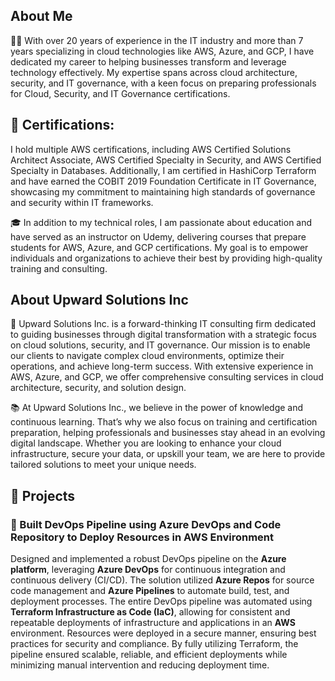 ## About Me

👨‍💻 With over 20 years of experience in the IT industry and more than 7 years specializing in cloud technologies like AWS, Azure, and GCP, I have dedicated my career to helping businesses transform and leverage technology effectively. My expertise spans across cloud architecture, security, and IT governance, with a keen focus on preparing professionals for Cloud, Security, and IT Governance certifications.

## 📜 Certifications: 
I hold multiple AWS certifications, including AWS Certified Solutions Architect Associate, AWS Certified Specialty in Security, and AWS Certified Specialty in Databases. Additionally, I am certified in HashiCorp Terraform and have earned the COBIT 2019 Foundation Certificate in IT Governance, showcasing my commitment to maintaining high standards of governance and security within IT frameworks.

🎓 In addition to my technical roles, I am passionate about education and have served as an instructor on Udemy, delivering courses that prepare students for AWS, Azure, and GCP certifications. My goal is to empower individuals and organizations to achieve their best by providing high-quality training and consulting.

## About Upward Solutions Inc
🚀 Upward Solutions Inc. is a forward-thinking IT consulting firm dedicated to guiding businesses through digital transformation with a strategic focus on cloud solutions, security, and IT governance. Our mission is to enable our clients to navigate complex cloud environments, optimize their operations, and achieve long-term success. With extensive experience in AWS, Azure, and GCP, we offer comprehensive consulting services in cloud architecture, security, and solution design.

📚 At Upward Solutions Inc., we believe in the power of knowledge and continuous learning. That’s why we also focus on training and certification preparation, helping professionals and businesses stay ahead in an evolving digital landscape. Whether you are looking to enhance your cloud infrastructure, secure your data, or upskill your team, we are here to provide tailored solutions to meet your unique needs.


## 🚀 Projects

### 🔧 Built DevOps Pipeline using Azure DevOps and Code Repository to Deploy Resources in AWS Environment
Designed and implemented a robust DevOps pipeline on the **Azure platform**, leveraging **Azure DevOps** for continuous integration and continuous delivery (CI/CD). The solution utilized **Azure Repos** for source code management and **Azure Pipelines** to automate build, test, and deployment processes. The entire DevOps pipeline was automated using **Terraform Infrastructure as Code (IaC)**, allowing for consistent and repeatable deployments of infrastructure and applications in an **AWS** environment. Resources were deployed in a secure manner, ensuring best practices for security and compliance. By fully utilizing Terraform, the pipeline ensured scalable, reliable, and efficient deployments while minimizing manual intervention and reducing deployment time.
